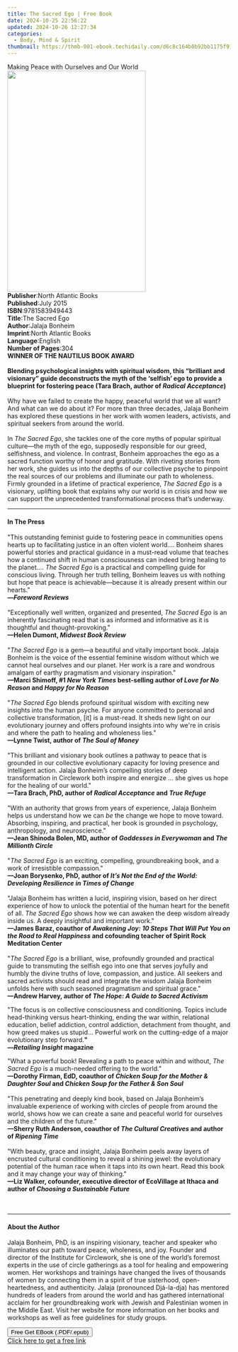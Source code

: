 ```yaml
---
title: The Sacred Ego | Free Book
date: 2024-10-25 22:56:22
updated: 2024-10-26 12:27:34
categories:
  - Body, Mind & Spirit
thumbnail: https://thmb-001-ebook.techidaily.com/d6c8c164b0b92bb1175f916d556621127243b98a98578c8731d7caa2290fea89.jpg
---
```

<main id="book-container">
  <div class="flex flex-col">
    <div class="book-brief flex-1 py-6 px-4 sm:p-6 md:py-10 md:px-8">
      <!-- brief-->
      <div class="book-brief-main">
        Making Peace with Ourselves and Our World
      </div>
    </div>
    <div
      class="book-meta-info flex-1 grid gap-4 col-start-1 col-end-3 row-start-1 sm:mb-6 sm:grid-cols-4 lg:gap-6 lg:col-start-2 lg:row-end-6 lg:row-span-6 lg:mb-0"
    >
      <div
        class="book-meta-info-left place-content-center mt-4 p-4 text-sm leading-6 col-start-2 col-span-2 dark:text-slate-400"
      >
        <img
          class="w-full h-500 object-cover rounded-lg sm:h-255 sm:col-span-2 lg:col-span-full"
          src="https://img-001-ebook.techidaily.com/14bc4c66bbf207915b480057f1502b1b87f7c082c5528c987d4b24344fd70c1b.jpg"
          alt=""
          width="312"
          height="500"
        />
      </div>
      <div
        class="book-meta-info-right mt-2 col-start-1 row-start-2 col-span-3 self-center"
      >
        <!-- meta data  -->
        <div class="flex flex-col px-4 md:px-8">
          <div class="flex-1">
            <strong>Publisher</strong>:<span class="px-2"
              >North Atlantic Books</span
            >
          </div>
          <div class="flex-1">
            <strong>Published</strong>:<span class="px-2">July 2015</span>
          </div>
          <div class="flex-1">
            <strong>ISBN</strong>:<span class="px-2">9781583949443</span>
          </div>
          <div class="flex-1">
            <strong>Title</strong>:<span class="px-2">The Sacred Ego</span>
          </div>
          <div class="flex-1">
            <strong>Author</strong>:<span class="px-2">Jalaja Bonheim</span>
          </div>
          <div class="flex-1">
            <strong>Imprint</strong>:<span class="px-2"
              >North Atlantic Books</span
            >
          </div>
          <div class="flex-1">
            <strong>Language</strong>:<span class="px-2">English</span>
          </div>
          <div class="flex-1">
            <strong>Number of Pages</strong>:<span class="px-2">304</span>
          </div>
        </div>
      </div>
    </div>
    <div class="book-description flex-1 py-6 px-4 sm:p-6 md:py-10 md:px-8">
      <div class="book-description-main">
        <div accordion-content="" id="description">
          <b>WINNER OF THE NAUTILUS BOOK AWARD<br /></b><br />
          <b
            >Blending psychological insights with spiritual wisdom, this
            “brilliant and visionary” guide deconstructs the myth of the
            ‘selfish’ ego to provide a blueprint for fostering peace (Tara
            Brach, author of <i>Radical Acceptance</i>)</b
          ><br /><br />
          Why have we failed to create the happy, peaceful world that we all
          want? And what can we do about it?&nbsp;For more than three decades,
          Jalaja Bonheim has explored these questions in her work with women
          leaders, activists, and spiritual seekers from around the world.<br /><br />
          In <i>The Sacred Ego</i>, she tackles one of the core myths of popular
          spiritual culture—the myth of the ego, supposedly responsible&nbsp;for
          our greed, selfishness, and violence. In contrast, Bonheim approaches
          the ego as a sacred function worthy of honor and gratitude. With
          riveting stories from her work, she guides us into the depths of our
          collective psyche to pinpoint the real sources of our problems and
          illuminate our path to wholeness. Firmly grounded in a lifetime of
          practical experience, <i>The</i> <i>Sacred Ego</i> is a visionary,
          uplifting book that explains why our world is in crisis and how we can
          support the unprecedented transformational process that’s underway.
        </div>
        <div class="accordion-fader"></div>
      </div>
    </div>
    <div class="book-excerpts flex-1 py-6 px-4 sm:p-6 md:py-10 md:px-8">
      <!-- excerpts-->
      <div class="book-excerpts-main">
        <hr />
        <h4 class="placeholder placeholder-heading">
          <span>In The Press</span>
        </h4>
        <p></p>
        <p>
          "This&nbsp;outstanding feminist guide&nbsp;to fostering peace in
          communities opens hearts up to facilitating justice in an often
          violent world.… Bonheim shares powerful stories and practical guidance
          in&nbsp;a must-read volume&nbsp;that teaches how a continued shift in
          human consciousness can indeed bring healing to the planet.… ​<i
            >The Sacred Ego</i
          >
          is&nbsp;a practical and compelling guide for conscious
          living.&nbsp;Through her truth telling, Bonheim leaves us with nothing
          but hope that peace is achievable—because it is already present within
          our hearts." <br /><b>—<i>Foreword Reviews</i></b
          >​<br /><br />"Exceptionally well written, organized and presented,
          <i>The Sacred Ego</i> is an inherently fascinating read that is as
          informed and informative as it is thoughtful and thought-provoking."
          <br /><b>—Helen Dumont, <i>Midwest Book Review</i></b
          ><br /><br />"<i>The Sacred Ego</i> is a gem—a beautiful and vitally
          important book. Jalaja Bonheim is the voice of the essential feminine
          wisdom without which we cannot heal ourselves and our planet. Her work
          is a rare and wondrous amalgam of earthy pragmatism and visionary
          inspiration."<br /><b
            >—Marci Shimoff, #1 <i>New York Times</i> best-selling author of
            <i>Love for No Reason</i> and <i>Happy for No Reason</i></b
          ><br /><br />"<i>The Sacred Ego</i> blends profound spiritual wisdom
          with exciting new insights into the human psyche. For anyone committed
          to personal and collective transformation,&nbsp;[it]&nbsp;is a
          must-read. It sheds new light on our evolutionary journey and offers
          profound insights into why we're in crisis and where the path to
          healing and wholeness lies." <br /><b
            >—Lynne Twist, author of <i>The Soul of Money</i></b
          ><br />&nbsp;<br />"This brilliant and visionary book outlines a
          pathway to peace that is grounded in our collective evolutionary
          capacity for loving presence and intelligent action. Jalaja Bonheim’s
          compelling stories of deep transformation in Circlework both inspire
          and energize … she gives us hope for the healing of our world."
          <br /><b
            >—Tara Brach, PhD, author of <i>Radical Acceptance</i> and
            <i>True Refuge</i></b
          ><br /><br />"With an authority that grows from years of experience,
          Jalaja Bonheim helps us understand how we can <i>be</i> the change we
          hope to move toward. Absorbing, inspiring, and practical, her book is
          grounded in psychology, anthropology, and neuroscience." <br /><b
            >—Jean Shinoda Bolen, MD, author of
            <i>Goddesses in Everywoman</i> and <i>The Millionth Circle</i></b
          ><br />&nbsp;<br />"<i>The Sacred Ego</i> is an exciting, compelling,
          groundbreaking book, and a work of irresistible compassion." <br /><b
            >—Joan Borysenko, PhD, author of
            <i
              >It’s Not the End of the World: Developing Resilience in Times of
              Change</i
            ></b
          ><br />
          <br />"Jalaja Bonheim has written a lucid, inspiring vision, based on
          her direct experience of how to unlock the potential of the human
          heart for the benefit of all. <i>The Sacred Ego</i> shows how we can
          awaken the deep wisdom already inside us. A deeply insightful and
          important work." <br /><b
            >—James Baraz, coauthor of
            <i
              >Awakening Joy: 10 Steps That Will Put You on the Road to Real
              Happiness</i
            >
            and cofounding teacher of Spirit Rock Meditation Center</b
          ><br />&nbsp;&nbsp;<br />"<i>The Sacred Ego</i> is a brilliant, wise,
          profoundly grounded and practical guide to transmuting the selfish ego
          into one that serves joyfully and humbly the divine truths of love,
          compassion, and justice.&nbsp;All seekers and sacred activists should
          read and integrate the wisdom Jalaja Bonheim unfolds here with such
          seasoned pragmatism and spiritual grace." <br /><b
            >—Andrew Harvey, author of
            <i>The Hope: A Guide to Sacred Activism</i></b
          >
        </p>
        <p>
          "The focus is on collective consciousness and conditioning. Topics
          include head-thinking versus heart-thinking, ending the war within,
          relational education, belief addiction, control addiction, detachment
          from thought, and how greed makes us stupid… Powerful work on the
          cutting-edge of a major evolutionary step forward.<b>" </b><br /><b
            >—<i>Retailing Insight</i> magazine</b
          >
        </p>
        <p>
          "What a powerful book! Revealing a path to peace within and without,
          <i>The Sacred Ego</i> is a much-needed offering to the world."
          <br /><b
            >—Dorothy Firman, EdD, coauthor of
            <i>Chicken Soup for the Mother &amp; Daughter Soul</i> and
            <i>Chicken Soup for the Father &amp; Son Soul</i></b
          ><br />&nbsp;<br />"This penetrating and deeply kind book, based on
          Jalaja Bonheim’s invaluable experience of working with circles of
          people from around the world, shows how we can create a sane and
          peaceful world for ourselves and the children of the future." <br /><b
            >—Sherry Ruth Anderson, coauthor of
            <i>The Cultural Creatives</i> and author of <i>Ripening Time</i></b
          ><br />&nbsp;<br />"With beauty, grace and insight, Jalaja Bonheim
          peels away layers of encrusted cultural conditioning to reveal a
          shining jewel: the evolutionary potential of the human race when it
          taps into its own heart. Read this book and it may change your way of
          thinking." <br /><b
            >—Liz Walker, cofounder, executive director of EcoVillage at Ithaca
            and author of <i>Choosing a Sustainable Future</i></b
          ><br /><br /><br />
        </p>
        <p></p>
      </div>
    </div>
    <div class="book-about-author flex-1 py-6 px-4 sm:p-6 md:py-10 md:px-8">
      <!-- about author-->
      <div class="book-main-author-main">
        <hr />
        <h4 class="placeholder placeholder-heading">
          <span>About the Author</span>
        </h4>
        <p>
          Jalaja Bonheim, PhD, is an inspiring visionary, teacher and speaker
          who illuminates our path toward peace, wholeness, and joy. Founder and
          director of the Institute for Circlework, she is one of the world’s
          foremost experts in the use of circle gatherings as a tool for healing
          and empowering women. Her workshops and trainings have changed the
          lives of thousands of women by connecting them in a spirit of true
          sisterhood, open-heartedness, and authenticity. Jalaja (pronounced
          Djá-la-dja) has mentored hundreds of leaders from around the world and
          has gathered international acclaim for her groundbreaking work with
          Jewish and Palestinian women in the Middle East. Visit her website for
          more information on her books and workshops as well as free guidelines
          for study groups.
        </p>
      </div>
    </div>
    <div class="book-free-get flex-1 py-6 px-4 sm:p-6 md:py-10 md:px-8">
      <button
        id="btn-free-get"
        class="bg-blue-500 hover:bg-blue-700 text-white font-bold py-2 px-4 rounded"
      >
        Free Get EBook (.PDF/.epub)
      </button>
      <div id="countdown-display" class="px-2 text-lg mt-2"></div>
      <a
        id="free-link"
        class="hidden bg-blue-500 hover:bg-blue-700 text-white font-bold py-2 px-4 rounded"
        href="https://www.ebooks.com/en-us/book/1830279/the-sacred-ego/jalaja-bonheim/"
        target="_blank"
        >Click here to get a free link</a
      >
    </div>
    <script>
      let countdownTime = 0;
      let countdownInterval = null;
      document
        .getElementById('btn-free-get')
        .addEventListener('click', startCountdown);
      function startCountdown() {
        countdownTime = new Date().getTime() + 60000 * 3;
        countdownInterval = setInterval(updateCountdown, 1000);
        document.getElementById('btn-free-get').disabled = true;
        document
          .getElementById('btn-free-get')
          .classList.add('bg-gray-500', 'cursor-not-allowed');
      }
      function updateCountdown() {
        let currentTime = new Date().getTime();
        let timeLeft = countdownTime - currentTime;
        let secondsLeft = Math.floor(timeLeft / 1000);
        document.getElementById('countdown-display').innerHTML =
          `Remaining time: ${secondsLeft} seconds.`;
        if (secondsLeft <= 0) {
          clearInterval(countdownInterval);
          document.getElementById('btn-free-get').classList.add('hidden');
          document.getElementById('free-link').classList.remove('hidden');
          document.getElementById('countdown-display').innerHTML = '';
        }
      }
    </script>
  </div>
</main>
